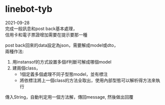 # linebot-tyb

2021-09-28\
完成一般訊息和post back基本處理，\
信用卡和電子票證增加需要在提示要那一種

post back回來的data設定為json，需要解成model或dto，\
兩種作法:
1. 用instansof的方式設置多個if判斷可解成哪個model
2. 建兩個class，
   - 1個定義多個處理不同子型態model，並有標注
   - 將依標注將上一個class的方法全取出，使用內部型態可以解析得方法來執行

傳入String，自動判定用一個方法解，傳回message, 然後做出回覆



